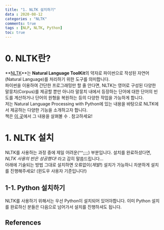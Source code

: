 ```yaml
---
title: "1. NLTK 설치하기"
data : 2020-08-12
categories : "NLTK"
comments: true
tags : [NLP, NLTK, Python]
toc: true
---
```


# 0. NLTK란?  
**[NLTK]**는 **Natural Language ToolKit**의 약자로 파이썬으로 작성된 자연어(Natural Language)를 처리하기 위한 도구를 의미합니다.  
파이썬을 이용하여 간단한 프로그래밍만 할 줄 안다면, NLTK는 영어로 구성된 다양한 말뭉치(Corpus)를 제공할 뿐만 아니라 말뭉치 내에서 등장하는 단어에 대한 단어의 빈도를 계산하거나 단어의 원형을 복원하는 등의 다양한 작업을 가능하게 합니다.   
저는 Natural Language Processing with Python에 있는 내용을 바탕으로 NLTK에서 제공하는 다양한 기능을 소개하고자 합니다.  
책은 [이 곳]에서 그 내용을 살펴볼 수 . 참고하세요!

[이 곳]: https://www.nltk.org/book/
[NLTK]: https://www.nltk.org/index.html

# 1. NLTK 설치
NLTK를 사용하는 과정 중에 제일 어려운(^^;;;;) 부분입니다. 설치를 완료하셨다면, *NLTK 사용의 반은 성공했다!* 라고 감히 말씀드립니다...  
아래에 기술되는 방법 그대로 설치하면 오류없이(*제발!*) 설치가 가능하니 차분하게 설치를 진행해주세요! (윈도우 사용자 기준입니다!)

## 1-1. Python 설치하기
NLTK를 사용하기 위해서는 우선 Python이 설치되어 있어야합니다. 이미 Python 설치를 완료하신 분들은 다음으로 넘어가서 설치를 진행하셔도 됩니다. 





**References**
- 
